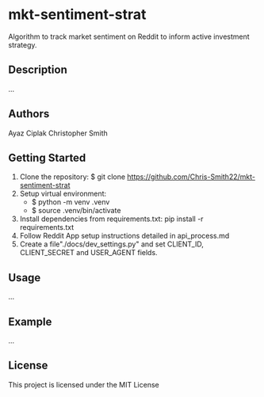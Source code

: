 # mkt-sentiment-strat
Algorithm to track market sentiment on Reddit to inform active investment strategy.

## Description
...


## Authors
Ayaz Ciplak
Christopher Smith

## Getting Started
1. Clone the repository: $ git clone https://github.com/Chris-Smith22/mkt-sentiment-strat
2. Setup virtual environment:
    - $ python -m venv .venv
    - $ source .venv/bin/activate
3. Install dependencies from requirements.txt: pip install -r requirements.txt
4. Follow Reddit App setup instructions detailed in api_process.md
5. Create a file"./docs/dev_settings.py" and set CLIENT_ID, CLIENT_SECRET and USER_AGENT fields.

## Usage
...

## Example
...

## License
This project is licensed under the MIT License